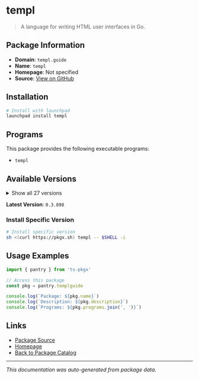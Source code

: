 # templ

> A language for writing HTML user interfaces in Go.

## Package Information

- **Domain**: `templ.guide`
- **Name**: `templ`
- **Homepage**: Not specified
- **Source**: [View on GitHub](https://github.com/pkgxdev/pantry/tree/main/projects/templ.guide/package.yml)

## Installation

```bash
# Install with launchpad
launchpad install templ
```

## Programs

This package provides the following executable programs:

- `templ`

## Available Versions

<details>
<summary>Show all 27 versions</summary>

- `0.3.898`, `0.3.894`, `0.3.887`, `0.3.865`, `0.3.857`
- `0.3.856`, `0.3.850`, `0.3.833`, `0.3.819`, `0.2.793`
- `0.2.778`, `0.2.771`, `0.2.747`, `0.2.742`, `0.2.731`
- `0.2.707`, `0.2.697`, `0.2.680`, `0.2.663`, `0.2.648`
- `0.2.646`, `0.2.639`, `0.2.598`, `0.2.543`, `0.2.513`
- `0.2.501`, `0.2.476`

</details>

**Latest Version**: `0.3.898`

### Install Specific Version

```bash
# Install specific version
sh <(curl https://pkgx.sh) templ -- $SHELL -i
```

## Usage Examples

```typescript
import { pantry } from 'ts-pkgx'

// Access this package
const pkg = pantry.templguide

console.log(`Package: ${pkg.name}`)
console.log(`Description: ${pkg.description}`)
console.log(`Programs: ${pkg.programs.join(', ')}`)
```

## Links

- [Package Source](https://github.com/pkgxdev/pantry/tree/main/projects/templ.guide/package.yml)
- [Homepage](#)
- [Back to Package Catalog](../package-catalog.md)

---

*This documentation was auto-generated from package data.*
